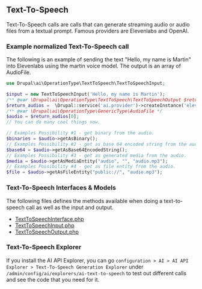 

## Text-To-Speech

Text-To-Speech calls are calls that can generate streaming audio or audio files from a textual prompt. Famous providers are Elevenlabs and OpenAI.

### Example normalized Text-To-Speech call

The following is an example of sending the text "Hello, my name is Martin" into Elevenlabs using the martin voice model. The output is an array of AudioFile.

```php
use Drupal\ai\OperationType\TextToSpeech\TextToSpeechInput;

$input = new TextToSpeechInput('Hello, my name is Martin');
/** @var \Drupal\ai\OperationType\TextToSpeech\TextToSpeechOutput $return_audios */
$return_audios =  \Drupal::service('ai.provider')->createInstance('elevenlabs')->TextToSpeech($input, 'martin', ['my-custom-call']);
/** @var \Drupal\ai\OperationType\GenericType\AudioFile */
$audio = $return_audios[0];
// You can do many cool things now.

// Examples Possibility #1 - get binary from the audio.
$binaries = $audio->getAsBinary();
// Examples Possibility #2 - get as base 64 encoded string from the audio.
$base64 = $audio->getAsBase64EncodedString();
// Examples Possibility #3 - get as generated media from the audio.
$media = $audio->getAsMediaEntity("audio", "", "audio.mp3");
// Examples Possibility #4 - get as file entity from the audio.
$file = $audio->getAsFileEntity("public://", "audio.mp3");
```

### Text-To-Speech Interfaces & Models

The following files defines the methods available when doing a text-to-speech call as well as the input and output.

* [TextToSpeechInterface.php](https://git.drupalcode.org/project/ai/-/blob/1.0.x/src/OperationType/TextToSpeech/TextToSpeechInterface.php?ref_type=heads)
* [TextToSpeechInput.php](https://git.drupalcode.org/project/ai/-/blob/1.0.x/src/OperationType/TextToSpeech/TextToSpeechInput.php?ref_type=heads)
* [TextToSpeechOutput.php](https://git.drupalcode.org/project/ai/-/blob/1.0.x/src/OperationType/TextToSpeech/TextToSpeechOutput.php?ref_type=heads)

### Text-To-Speech Explorer
If you install the AI API Explorer, you can go `configuration > AI > AI API Explorer > Text-To-Speech Generation Explorer` under `/admin/config/ai/explorers/ai-text-to-speech` to test out different calls and see the code that you need for it.
